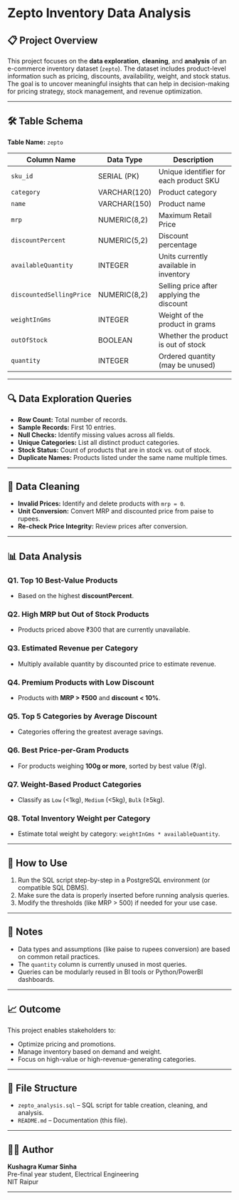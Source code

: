 # Zepto Inventory Data Analysis

## 📋 Project Overview

This project focuses on the **data exploration**, **cleaning**, and **analysis** of an e-commerce inventory dataset (`zepto`). The dataset includes product-level information such as pricing, discounts, availability, weight, and stock status. The goal is to uncover meaningful insights that can help in decision-making for pricing strategy, stock management, and revenue optimization.

---

## 🛠️ Table Schema

**Table Name:** `zepto`

| Column Name             | Data Type        | Description                                 |
|------------------------|------------------|---------------------------------------------|
| `sku_id`               | SERIAL (PK)      | Unique identifier for each product SKU      |
| `category`             | VARCHAR(120)     | Product category                            |
| `name`                 | VARCHAR(150)     | Product name                                |
| `mrp`                  | NUMERIC(8,2)     | Maximum Retail Price                        |
| `discountPercent`      | NUMERIC(5,2)     | Discount percentage                         |
| `availableQuantity`    | INTEGER          | Units currently available in inventory      |
| `discountedSellingPrice` | NUMERIC(8,2)   | Selling price after applying the discount   |
| `weightInGms`          | INTEGER          | Weight of the product in grams              |
| `outOfStock`           | BOOLEAN          | Whether the product is out of stock         |
| `quantity`             | INTEGER          | Ordered quantity (may be unused)            |

---

## 🔍 Data Exploration Queries

- **Row Count:** Total number of records.
- **Sample Records:** First 10 entries.
- **Null Checks:** Identify missing values across all fields.
- **Unique Categories:** List all distinct product categories.
- **Stock Status:** Count of products that are in stock vs. out of stock.
- **Duplicate Names:** Products listed under the same name multiple times.

---

## 🧹 Data Cleaning

- **Invalid Prices:** Identify and delete products with `mrp = 0`.
- **Unit Conversion:** Convert MRP and discounted price from paise to rupees.
- **Re-check Price Integrity:** Review prices after conversion.

---

## 📊 Data Analysis

### Q1. Top 10 Best-Value Products
- Based on the highest **discountPercent**.

### Q2. High MRP but Out of Stock Products
- Products priced above ₹300 that are currently unavailable.

### Q3. Estimated Revenue per Category
- Multiply available quantity by discounted price to estimate revenue.

### Q4. Premium Products with Low Discount
- Products with **MRP > ₹500** and **discount < 10%**.

### Q5. Top 5 Categories by Average Discount
- Categories offering the greatest average savings.

### Q6. Best Price-per-Gram Products
- For products weighing **100g or more**, sorted by best value (₹/g).

### Q7. Weight-Based Product Categories
- Classify as `Low` (<1kg), `Medium` (<5kg), `Bulk` (≥5kg).

### Q8. Total Inventory Weight per Category
- Estimate total weight by category: `weightInGms * availableQuantity`.

---

## 🧾 How to Use

1. Run the SQL script step-by-step in a PostgreSQL environment (or compatible SQL DBMS).
2. Make sure the data is properly inserted before running analysis queries.
3. Modify the thresholds (like MRP > 500) if needed for your use case.

---

## 📌 Notes

- Data types and assumptions (like paise to rupees conversion) are based on common retail practices.
- The `quantity` column is currently unused in most queries.
- Queries can be modularly reused in BI tools or Python/PowerBI dashboards.

---

## 📈 Outcome

This project enables stakeholders to:
- Optimize pricing and promotions.
- Manage inventory based on demand and weight.
- Focus on high-value or high-revenue-generating categories.

---

## 📁 File Structure

- `zepto_analysis.sql` – SQL script for table creation, cleaning, and analysis.
- `README.md` – Documentation (this file).

---

## 🙋‍♂️ Author

**Kushagra Kumar Sinha**  
Pre-final year student, Electrical Engineering  
NIT Raipur

---

